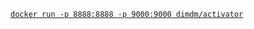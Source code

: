 [`docker run -p 8888:8888 -p 9000:9000 dimdm/activator`](https://hub.docker.com/r/dimdm/activator/)
